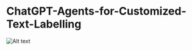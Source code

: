 # ChatGPT-Agents-for-Customized-Text-Labelling

![Alt text](https://1drv.ms/i/s!AlcfhXcTz731gaQvldJLx4y3tWdo1g?e=godNlj)

